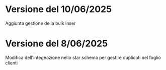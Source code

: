 # Versione del 10/06/2025
Aggiunta gestione della bulk inser

# Versione del 8/06/2025
Modifica dell'integeazione nello star schema per gestire duplicati nel foglio clienti
